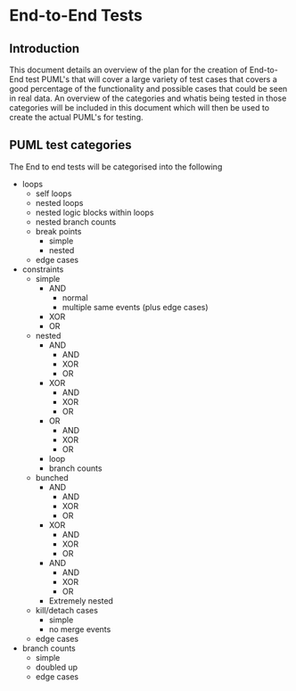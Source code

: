 # End-to-End Tests

## Introduction
This document details an overview of the plan for the creation of End-to-End test PUML's that will cover a large variety of test cases that covers a good percentage of the functionality and possible cases that could be seen in real data. An overview of the categories and whatis being tested in those categories will be included in this document which will then be used to create the actual PUML's for testing.

## PUML test categories
The End to end tests will be categorised into the following
* loops
    * self loops
    * nested loops
    * nested logic blocks within loops
    * nested branch counts
    * break points
        * simple
        * nested
    * edge cases
* constraints
    * simple
        * AND
            * normal
            * multiple same events (plus edge cases)
        * XOR
        * OR
    * nested
        * AND
            * AND
            * XOR
            * OR
        * XOR
            * AND
            * XOR
            * OR
        * OR
            * AND
            * XOR
            * OR
        * loop
        * branch counts
    * bunched
        * AND
            * AND
            * XOR
            * OR
        * XOR
            * AND
            * XOR
            * OR
        * AND
            * AND
            * XOR
            * OR
        * Extremely nested
    * kill/detach cases
        * simple
        * no merge events
    * edge cases
* branch counts
    * simple
    * doubled up
    * edge cases



